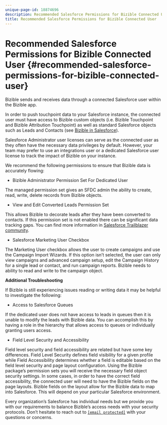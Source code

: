 ```yaml
---
unique-page-id: 18874696
description: Recommended Salesforce Permissions for Bizible Connected User - Bizible - Product Documentation
title: Recommended Salesforce Permissions for Bizible Connected User
---
```


# Recommended Salesforce Permissions for Bizible Connected User {#recommended-salesforce-permissions-for-bizible-connected-user}

Bizible sends and receives data through a connected Salesforce user within the Bizible app.  
  
In order to push touchpoint data to your Salesforce instance, the connected user must have access to Bizible custom objects (i.e. Bizible Touchpoint and Bizible Attribution Touchpoint) as well as standard Salesforce objects such as Leads and Contacts (see [Bizible in Salesforce](http://docs.marketo.com/x/MAEgAQ)).  
  
Salesforce Administrator user licenses can serve as the connected user as they often have the necessary data privileges by default. However, your team may prefer to use an integrations user or a dedicated Salesforce user license to track the impact of Bizible on your instance.  
  
We recommend the following permissions to ensure that Bizible data is accurately flowing:

* Bizible Administrator Permission Set For Dedicated User

The managed permission set gives an SFDC admin the ability to create, read, write, delete records from Bizible objects.

* View and Edit Converted Leads Permission Set

This allows Bizible to decorate leads after they have been converted to contacts. If this permission set is not enabled there can be significant data tracking gaps. You can find more information in [Salesforce Trailblazer community](http://help.salesforce.com/articleView?id=leads_view_edit_converted.htm&type=5).

* Salesforce Marketing User Checkbox

The Marketing User checkbox allows the user to create campaigns and use the Campaign Import Wizards. If this option isn’t selected, the user can only view campaigns and advanced campaign setup, edit the Campaign History for a single lead or contact, and run campaign reports. Bizible needs to ability to read and write to the campaign object.  
  
**Additional Troubleshooting** 
  
If Bizible is still experiencing issues reading or writing data it may be helpful to investigate the following:

* Access to Salesforce Queues

If the dedicated user does not have access to leads in queues then it is unable to modify the leads with Bizible data. You can accomplish this by having a role in the hierarchy that allows access to queues or individually granting users access.

* Field Level Security and Accessibility

Field level security and field accessibility are related but have some key differences. Field Level Security defines field visibility for a given profile while Field Accessibility determines whether a field is editable based on the field level security and page layout configuration. Using the Bizible package’s permission sets you will receive the necessary field object security settings. In some cases, in order to have the correct field accessibility, the connected user will need to have the Bizible fields on the page layouts. Bizible fields on the layout allow for the Bizible data to map into Salesforce. This will depend on your particular Salesforce environment.  
  
Every organization’s Salesforce has individual needs but we provide you with our requirements to balance Bizible’s access needs with your security protocols. Don’t hesitate to reach out to [`[email protected]`](http://docs.marketo.com/cdn-cgi/l/email-protection#88fbfdf8f8e7fafcc8eae1f2e1eae4eda6ebe7e5) with your questions or concerns.

